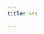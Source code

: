 ```yaml
---
title: ०११

---
```

<div class="js_include" url="../vetAla-panchavimshatikA/004/"  newLevelForH1="2" includeTitle="false"> </div>